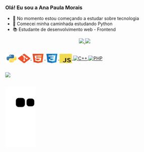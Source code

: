 ### Olá! Eu sou a Ana Paula Morais

- 🔭 No momento estou começando a estudar sobre tecnologia
- 🌱 Comecei minha caminhada estudando Python
- 📚 Estudante de desenvolvimento web - Frontend

<div align="center">
  <a href="https://github.com/AnaPaula-Morais">
  <img height="180em" src="https://github-readme-stats.vercel.app/api?username=AnaPaula-Morais&show_icons=true&theme=dracula&include_all_commits=true&count_private=true"/>
  <img height="180em" src="https://github-readme-stats.vercel.app/api/top-langs/?username=AnaPaula-Morais&layout=compact&langs_count=7&theme=dracula"/>
</div>
  
  ##
  
  <img align="center" alt="Python" height="30" width="40" src="https://raw.githubusercontent.com/devicons/devicon/master/icons/python/python-original.svg"><img align="center" alt="Git" height="30" width="40" src="https://raw.githubusercontent.com/devicons/devicon/master/icons/git/git-original.svg">
  <img align="center" alt="HTML" height="30" width="40" src="https://raw.githubusercontent.com/devicons/devicon/master/icons/html5/html5-original.svg">
  <img align="center" alt="CSS" height="30" width="40" src="https://raw.githubusercontent.com/devicons/devicon/master/icons/css3/css3-original.svg">
  <img align="center" alt="JavaScript" height="30" width="40" src="https://raw.githubusercontent.com/devicons/devicon/master/icons/javascript/javascript-original.svg">
   <img align="center" alt="C++" height="30" width="30" src="https://cdn-icons-png.flaticon.com/512/919/919841.png">
   <img align="center" alt="PHP" height="30" width="30" src="https://cdn-icons-png.flaticon.com/512/919/919830.png">
  


  ##
  
  <div> 
    <a href="https://www.linkedin.com/in/ana-paula-de-almeida-p-morais-10998a104/" target="_blank"><img src="https://img.shields.io/badge/-LinkedIn-%230077B5?style=for-the-badge&logo=linkedin&logoColor=white" target="_blank"></a>
    
  </div>
  
  ##
  
  ![Snake animation](https://github.com/AnaPaula-Morais/AnaPaula-Morais/blob/output/github-contribution-grid-snake.svg)
